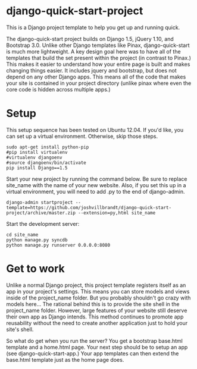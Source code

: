 django-quick-start-project
==================

This is a Django project template to help you get up and running quick.

The django-quick-start project builds on Django 1.5, jQuery 1.10, and Bootstrap 3.0. Unlike other Django templates like Pinax, django-quick-start is much more lightweight. A key design goal here was to have all of the templates that build the set present within the project (in contrast to Pinax.) This makes it easier to understand how your entire page is built and makes changing things easier.
It includes jquery and bootstrap, but does not depend on any other Django apps. This means all of the code that makes your site is contained in your project directory (unlike pinax where even the core code is hidden across multiple apps.)

# Setup

This setup sequence has been tested on Ubuntu 12.04. If you'd like, you can set up a virtual environment. Otherwise, skip those steps.

    sudo apt-get install python-pip
    #pip install virtualenv
    #virtualenv djangoenv
    #source djangoenv/bin/activate
    pip install Django==1.5

Start your new project by running the command below. Be sure to replace site_name with the name of your new website. Also, if you set this up in a virtual environment, you will need to add .py to the end of django-admin.

    django-admin startproject --template=https://github.com/joshvillbrandt/django-quick-start-project/archive/master.zip --extension=py,html site_name

Start the development server:

    cd site_name
    python manage.py syncdb
    python manage.py runserver 0.0.0.0:8080

# Get to work

Unlike a normal Django project, this project template registers itself as an app in your project's settings. This means you can store models and views inside of the project_name folder. But you probably shouldn't go crazy with models here... The rational behind this is to provide the site shell in the project_name folder. However, large features of your website still deserve their own app as Django intends. This method continues to promote app reusability without the need to create another application just to hold your site's shell.

So what do get when you run the server? You get a bootstrap base.html template and a home.html page. Your next step should be to setup an app (see django-quick-start-app.) Your app templates can then extend the base.html template just as the home page does.
